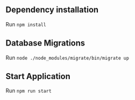 ## Dependency installation
Run `npm install`

## Database Migrations
Run `node ./node_modules/migrate/bin/migrate up`

## Start Application
Run `npm run start`